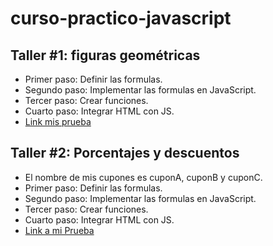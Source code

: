 # curso-practico-javascript

## Taller #1: figuras geométricas

- Primer paso: Definir las formulas.
- Segundo paso: Implementar las formulas en JavaScript.
- Tercer paso: Crear funciones. 
- Cuarto paso: Integrar HTML con JS.
- [Link mis prueba](https://eqznava.github.io/js-practico/figuras/)
## Taller #2: Porcentajes y descuentos
- El nombre de mis cupones es cuponA, cuponB y cuponC.
- Primer paso: Definir las formulas.
- Segundo paso: Implementar las formulas en JavaScript.
- Tercer paso: Crear funciones. 
- Cuarto paso: Integrar HTML con JS.
- [Link a mi Prueba](https://eqznava.github.io/js-practico/porcentajes_descuentos/)
